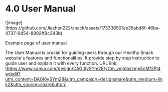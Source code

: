<h1>4.0 User Manual</h1> 
![image](https://github.com/Jiazhen222/snack/assets/173336505/e35abd8f-46ba-4737-9d54-8902ff9c343b)

Example page of user manual

The User Manual is crucial for guiding users through our Healthy Snack website's features and functionalities. It provide step by step instruction to guide user and explain it with every function.
URL link:[https://www.canva.com/design/DAGI6ySYm28/yCm_vmIcbzzmpEcMf2Pl4w/edit?utm_content=DAGI6ySYm28&utm_campaign=designshare&utm_medium=link2&utm_source=sharebutton]


